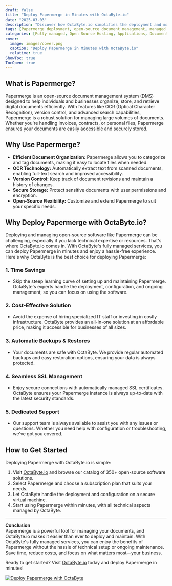 ```yaml
---
draft: false
title: "Deploy Papermerge in Minutes with OctaByte.io"
date: "2025-03-03"
description: "Discover how OctaByte.io simplifies the deployment and management of Papermerge, a powerful open-source document management system. Save time, reduce costs, and enjoy seamless automation with OctaByte's fully managed services."
tags: [Papermerge deployment, open-source document management, managed Papermerge hosting, OctaByte, document management system, automated backups, SSL management, cost-effective DMS, Papermerge benefits, managed open-source software]
categories: [Fully managed, Open Source Hosting, Applications, Documentation]
cover:
  image: images/cover.png
  caption: "Deploy Papermerge in Minutes with OctaByte.io"
  relative: true
ShowToc: true
TocOpen: true
---
```



## What is Papermerge?

Papermerge is an open-source document management system (DMS) designed to help individuals and businesses organize, store, and retrieve digital documents efficiently. With features like OCR (Optical Character Recognition), version control, and advanced search capabilities, Papermerge is a robust solution for managing large volumes of documents. Whether you're handling invoices, contracts, or personal files, Papermerge ensures your documents are easily accessible and securely stored.

## Why Use Papermerge?

- **Efficient Document Organization:** Papermerge allows you to categorize and tag documents, making it easy to locate files when needed.
- **OCR Technology:** Automatically extract text from scanned documents, enabling full-text search and improved accessibility.
- **Version Control:** Keep track of document revisions and maintain a history of changes.
- **Secure Storage:** Protect sensitive documents with user permissions and encryption.
- **Open-Source Flexibility:** Customize and extend Papermerge to suit your specific needs.

## Why Deploy Papermerge with OctaByte.io?

Deploying and managing open-source software like Papermerge can be challenging, especially if you lack technical expertise or resources. That's where OctaByte.io comes in. With OctaByte's fully managed services, you can deploy Papermerge in minutes and enjoy a hassle-free experience. Here's why OctaByte is the best choice for deploying Papermerge:

### 1. **Time Savings**
   - Skip the steep learning curve of setting up and maintaining Papermerge. OctaByte's experts handle the deployment, configuration, and ongoing management, so you can focus on using the software.

### 2. **Cost-Effective Solution**
   - Avoid the expense of hiring specialized IT staff or investing in costly infrastructure. OctaByte provides an all-in-one solution at an affordable price, making it accessible for businesses of all sizes.

### 3. **Automatic Backups & Restores**
   - Your documents are safe with OctaByte. We provide regular automated backups and easy restoration options, ensuring your data is always protected.

### 4. **Seamless SSL Management**
   - Enjoy secure connections with automatically managed SSL certificates. OctaByte ensures your Papermerge instance is always up-to-date with the latest security standards.

### 5. **Dedicated Support**
   - Our support team is always available to assist you with any issues or questions. Whether you need help with configuration or troubleshooting, we've got you covered.

## How to Get Started

Deploying Papermerge with OctaByte.io is simple:

1. Visit [OctaByte.io](https://octabyte.io) and browse our catalog of 350+ open-source software solutions.
2. Select Papermerge and choose a subscription plan that suits your needs.
3. Let OctaByte handle the deployment and configuration on a secure virtual machine.
4. Start using Papermerge within minutes, with all technical aspects managed by OctaByte.

---

**Conclusion**  
Papermerge is a powerful tool for managing your documents, and OctaByte.io makes it easier than ever to deploy and maintain. With OctaByte's fully managed services, you can enjoy the benefits of Papermerge without the hassle of technical setup or ongoing maintenance. Save time, reduce costs, and focus on what matters most—your business.

Ready to get started? Visit [OctaByte.io](https://octabyte.io) today and deploy Papermerge in minutes!

[![Deploy Papermerge with OctaByte](/images/deploy-on-octabyte.png)](https://octabyte.io/fully-managed-open-source-services/applications/documentation/papermerge)